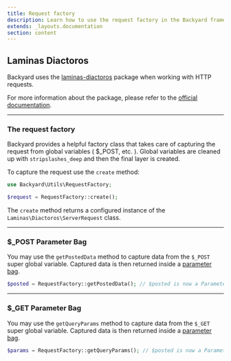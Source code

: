 ```yaml
---
title: Request factory
description: Learn how to use the request factory in the Backyard framework for WordPress.
extends: _layouts.documentation
section: content
---
```


## Laminas Diactoros

Backyard uses the [laminas-diactoros](https://docs.laminas.dev/laminas-diactoros/) package when working with HTTP requests.

For more information about the package, please refer to the [official documentation](https://docs.laminas.dev/laminas-diactoros/).

<hr>

### The request factory

Backyard provides a helpful factory class that takes care of capturing the request from global variables ( $_POST, etc. ). Global variables are cleaned up with `stripslashes_deep` and then the final layer is created.

To capture the request use the `create` method:

```php
use Backyard\Utils\RequestFactory;

$request = RequestFactory::create();
```

The `create` method returns a configured instance of the `Laminas\Diactoros\ServerRequest` class.

<hr>

### $_POST Parameter Bag

You may use the `getPostedData` method to capture data from the `$_POST` super global variable. Captured data is then returned inside a [parameter bag](docs/parameter-bag/).

```php
$posted = RequestFactory::getPostedData(); // $posted is now a ParameterBag
```

<hr>

### $_GET Parameter Bag

You may use the `getQueryParams` method to capture data from the `$_GET` super global variable. Captured data is then returned inside a [parameter bag](docs/parameter-bag/).

```php
$params = RequestFactory::getQueryParams(); // $posted is now a ParameterBag
```
